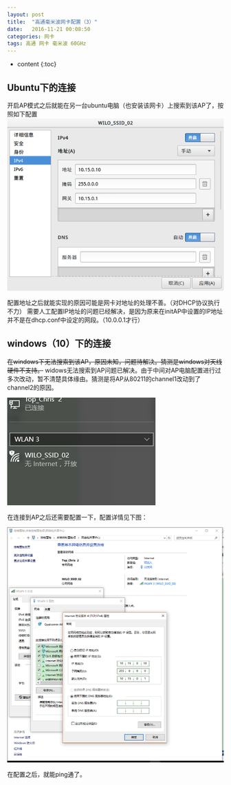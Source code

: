 ```yaml
---
layout: post
title:  "高通毫米波网卡配置（3）"
date:   2016-11-21 00:08:50
categories: 网卡
tags: 高通 网卡 毫米波 60GHz
---
```


* content
{:toc}



## Ubuntu下的连接
开启AP模式之后就能在另一台ubuntu电脑（也安装该网卡）上搜索到该AP了，按照如下配置
![ubuntupeizhi](https://raw.githubusercontent.com/ZhangZheng2016/ZhangZheng2016.github.io/master/_posts/picture/001.png)

配置地址之后就能实现的原因可能是网卡对地址的处理不善。（对DHCP协议执行不力）
需要人工配置IP地址的问题已经解决，是因为原来在initAP中设置的IP地址并不是在dhcp.conf中设定的网段。（10.0.0.1才行）

## windows（10）下的连接
~~在windows下无法搜索到该AP，原因未知，问题待解决。猜测是windows对天线硬件不支持。~~
widows无法搜索到AP问题已解决。由于中间对AP电脑配置进行过多次改动，暂不清楚具体缘由。猜测是将AP从80211的channel1改动到了channel2的原因。

![win10](https://raw.githubusercontent.com/ZhangZheng2016/ZhangZheng2016.github.io/master/_posts/picture/002.png)

在连接到AP之后还需要配置一下，配置详情见下图：

![peizhi](https://raw.githubusercontent.com/ZhangZheng2016/ZhangZheng2016.github.io/master/_posts/picture/003.png)

在配置之后，就能ping通了。
